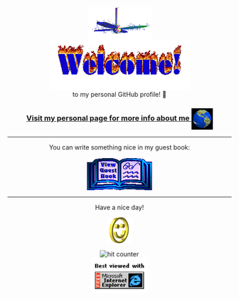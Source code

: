 <div align="center">
<img src="https://github.com/arahsafari/arahsafari/raw/main/img/fan-1.gif" alt="Fan" align="center">
</div>

<div align="center">
<img src="https://github.com/arahsafari/arahsafari/raw/main/img/welcome-fire.gif" alt="Welcome" align="center">
</div>

<div align="center">
to my personal GitHub profile! 🥳
</div>

<h3 align="center">
<a href="https://safari.dkocok.in">Visit my personal page for more info about me
<img src="https://github.com/arahsafari/arahsafari/raw/main/img/website.gif" alt="Visit homepage" align="center">
</a>
</h3>

<hr>

<div align="center">
<p>You can write something nice in my guest book:</p>
<a href="https://github.com/arahsafari/arahsafari/issues"><img src="https://github.com/arahsafari/arahsafari/raw/main/img/guestbook.gif" alt="Guest book" align="center"></a>
</div>

<hr>

<div align="center">
<p>Have a nice day!</p>
<div>
<img src="https://github.com/arahsafari/arahsafari/raw/main/img/smile.gif" alt="Smiley" align="center">
</div>
</div>

<div align="center">
<p></p>
<img src="https://profile-counter.glitch.me/arahsafari/count.svg" alt="hit counter" align="center">
</div>

<div align="center">
<img src="https://github.com/arahsafari/arahsafari/raw/main/img/ie.jpg" alt="Best viewed with Microsoft Internet Explorer" align="center" width="128">
</div>
